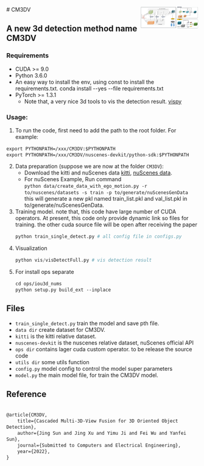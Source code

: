 <img src="docs/img.png" align="right" width="30%">
# CM3DV  

## A new 3d detection method name CM3DV
### Requirements
- CUDA >= 9.0
- Python 3.6.0
- An easy way to install the env, using const to install the requirements.txt. conda install --yes --file requirements.txt
- PyTorch >= 1.3.1
  - Note that, a very nice 3d tools to vis the detection result. [vispy](https://github.com/vispy)
   
### Usage:
1. To run the code, first need to add the path to the root folder. For example:
```
export PYTHONPATH=/xxx/CM3DV:$PYTHONPATH
export PYTHONPATH=/xxx/CM3DV/nuscenes-devkit/python-sdk:$PYTHONPATH
```
2. Data preparation (suppose we are now at the folder `CM3DV`):
   - Download the kitti and nuScenes data [kitti](http://www.cvlibs.net/datasets/kitti/raw_data.php), [nuScenes data](https://www.nuscenes.org/).
   - For nuScenes Example, Run command  
     `python data/create_data_with_ego_motion.py -r to/nuscenes/datasets -s train -p to/generate/nuScenesGenData`
     this will generate a new pkl named train_list.pkl and val_list.pkl in to/generate/nuScenesGenData.
3. Training model. 
   note that, this code have large number of CUDA operators. At present, this code only provide dynamic link so files for training.
   the other cuda source file will be open after receiving the paper
   ```python 
   python train_single_detect.py # all config file in configs.py
   ```
4. Visualization
   ```python 
   python vis/visDetectFull.py # vis detection result
   ```
5. For install ops separate
   ```shell
   cd ops/iou3d_nums
   python setup.py build_ext --inplace
   ```

## Files
- `train_single_detect.py` train the model and save pth file.
- `data dir` create dataset for CM3DV.
- `kitti` is the kitti relative dataset.
- `nuscenes-devkit` is the nuscenes relative dataset, nuScenes official API
- `ops dir` contains lager cuda custom operator. to be release the source code
- `utils dir` some utils function
- `config.py` model config to control the model super parameters
- `model.py` the main model file, for train the CM3DV model.

## Reference
```

@article{CM3DV,
    title={Cascaded Multi-3D-View Fusion for 3D Oriented Object Detection},
    author={Jing Sun and Jing Xu and Yimu Ji and Fei Wu and Yanfei Sun},
    journal={Submitted to Computers and Electrical Engineering},
    year={2022},
}
```
